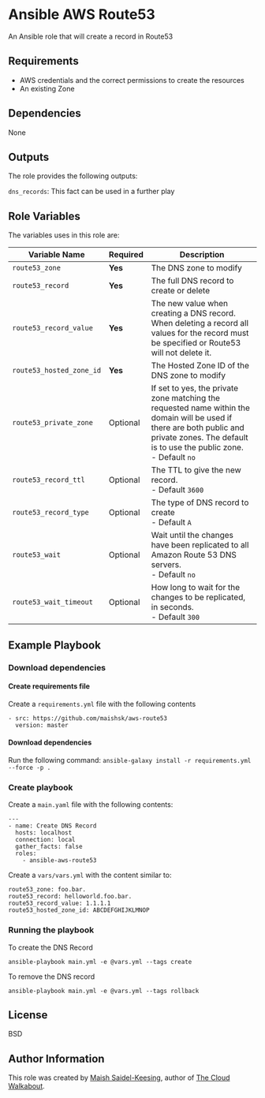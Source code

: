 # Ansible AWS Route53
An Ansible role that will create a record in Route53

## Requirements
- AWS credentials and the correct permissions to create the resources
- An existing Zone

## Dependencies
None

## Outputs
The role provides the following outputs:

`dns_records`: This fact can be used in a further play 

## Role Variables

The variables uses in this role are:

| Variable Name | Required | Description | 
|----|----|----|
| `route53_zone`| **Yes** | The DNS zone to modify |
| `route53_record` | **Yes** | The full DNS record to create or delete |
| `route53_record_value` | **Yes** | The new value when creating a DNS record. When deleting a record all values for the record must be specified or Route53 will not delete it. |
| `route53_hosted_zone_id` | **Yes** | The Hosted Zone ID of the DNS zone to modify |
| `route53_private_zone` | Optional | If set to yes, the private zone matching the requested name within the domain will be used if there are both public and private zones. The default is to use the public zone. <br> - Default `no` |
| `route53_record_ttl` | Optional | The TTL to give the new record. <br> - Default `3600` |
| `route53_record_type` | Optional | The type of DNS record to create <br> - Default `A` |
| `route53_wait` | Optional | Wait until the changes have been replicated to all Amazon Route 53 DNS servers. <br> - Default `no` |
| `route53_wait_timeout` | Optional | How long to wait for the changes to be replicated, in seconds. <br> - Default `300` |


## Example Playbook

### Download dependencies

#### Create requirements file

Create a `requirements.yml` file with the following contents

```
- src: https://github.com/maishsk/aws-route53
  version: master
```

#### Download dependencies
Run the following command:
`ansible-galaxy install -r requirements.yml --force -p .`

### Create playbook
Create a `main.yaml` file with the following contents:
```
---
- name: Create DNS Record
  hosts: localhost
  connection: local
  gather_facts: false
  roles:
    - ansible-aws-route53
```

Create a `vars/vars.yml` with the content similar to:

```
route53_zone: foo.bar.
route53_record: helloworld.foo.bar.
route53_record_value: 1.1.1.1
route53_hosted_zone_id: ABCDEFGHIJKLMNOP
```

### Running the playbook

To create the DNS Record

`ansible-playbook main.yml -e @vars.yml --tags create`

To remove the DNS record 

`ansible-playbook main.yml -e @vars.yml --tags rollback`

## License

BSD

## Author Information
This role was created by [Maish Saidel-Keesing](https://www.maishsk.com/), author of [The Cloud Walkabout](http://cloudwalkabout.com/).